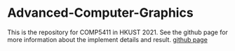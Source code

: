 # Advanced-Computer-Graphics
This is the repository for COMP5411 in HKUST 2021.
See the github page for more information about the implement details and result. [github page](https://hutslib.github.io/Advanced-Computer-Graphics/)
